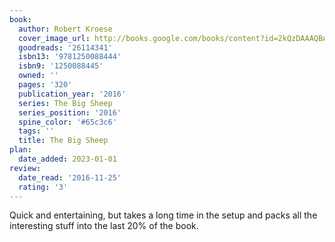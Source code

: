 ```yaml
---
book:
  author: Robert Kroese
  cover_image_url: http://books.google.com/books/content?id=2kQzDAAAQBAJ&printsec=frontcover&img=1&zoom=1&edge=curl&source=gbs_api
  goodreads: '26114341'
  isbn13: '9781250088444'
  isbn9: '1250088445'
  owned: ''
  pages: '320'
  publication_year: '2016'
  series: The Big Sheep
  series_position: '2016'
  spine_color: '#65c3c6'
  tags: ''
  title: The Big Sheep
plan:
  date_added: 2023-01-01
review:
  date_read: '2016-11-25'
  rating: '3'
---
```


Quick and entertaining, but takes a long time in the setup and packs all the interesting stuff into the last 20% of the book.
